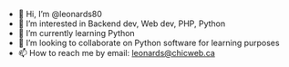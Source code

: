 - 👋 Hi, I’m @leonards80
- 👀 I’m interested in Backend dev, Web dev, PHP, Python
- 🌱 I’m currently learning Python
- 💞️ I’m looking to collaborate on Python software for learning purposes
- 📫 How to reach me by email: leonards@chicweb.ca

<!---
leonards80/leonards80 is a ✨ special ✨ repository because its `README.md` (this file) appears on your GitHub profile.
You can click the Preview link to take a look at your changes.
--->
